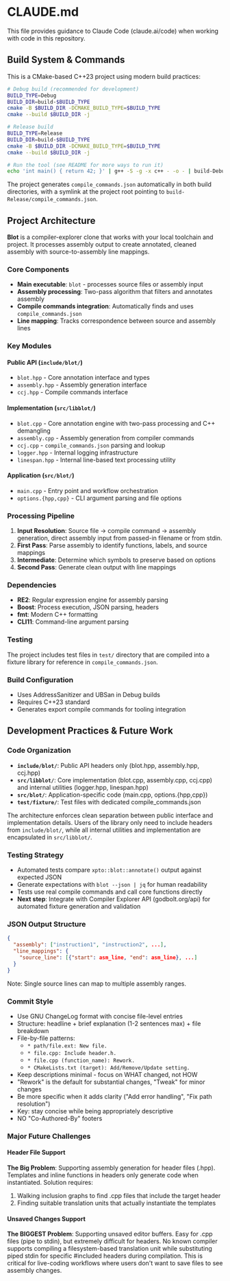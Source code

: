 # CLAUDE.md

This file provides guidance to Claude Code (claude.ai/code) when
working with code in this repository.

## Build System & Commands

This is a CMake-based C++23 project using modern build practices:

```bash
# Debug build (recommended for development)
BUILD_TYPE=Debug
BUILD_DIR=build-$BUILD_TYPE
cmake -B $BUILD_DIR -DCMAKE_BUILD_TYPE=$BUILD_TYPE
cmake --build $BUILD_DIR -j

# Release build
BUILD_TYPE=Release
BUILD_DIR=build-$BUILD_TYPE
cmake -B $BUILD_DIR -DCMAKE_BUILD_TYPE=$BUILD_TYPE
cmake --build $BUILD_DIR -j

# Run the tool (see README for more ways to run it)
echo 'int main() { return 42; }' | g++ -S -g -x c++ - -o - | build-Debug/blot
```

The project generates `compile_commands.json` automatically in both
build directories, with a symlink at the project root pointing to
`build-Release/compile_commands.json`.

## Project Architecture

**Blot** is a compiler-explorer clone that works with your local
toolchain and project. It processes assembly output to create
annotated, cleaned assembly with source-to-assembly line mappings.

### Core Components

- **Main executable**: `blot` - processes source files or assembly input
- **Assembly processing**: Two-pass algorithm that filters and annotates assembly
- **Compile commands integration**: Automatically finds and uses `compile_commands.json`
- **Line mapping**: Tracks correspondence between source and assembly lines

### Key Modules

#### Public API (`include/blot/`)
- `blot.hpp` - Core annotation interface and types
- `assembly.hpp` - Assembly generation interface  
- `ccj.hpp` - Compile commands interface

#### Implementation (`src/libblot/`)
- `blot.cpp` - Core annotation engine with two-pass processing and C++ demangling
- `assembly.cpp` - Assembly generation from compiler commands
- `ccj.cpp` - `compile_commands.json` parsing and lookup
- `logger.hpp` - Internal logging infrastructure
- `linespan.hpp` - Internal line-based text processing utility

#### Application (`src/blot/`)
- `main.cpp` - Entry point and workflow orchestration
- `options.{hpp,cpp}` - CLI argument parsing and file options

### Processing Pipeline

1. **Input Resolution**: Source file → compile command → assembly
   generation, direct assembly input from passed-in filename or from
   stdin.
2. **First Pass**: Parse assembly to identify functions, labels, and
   source mappings
3. **Intermediate**: Determine which symbols to preserve based on
   options
4. **Second Pass**: Generate clean output with line mappings

### Dependencies

- **RE2**: Regular expression engine for assembly parsing
- **Boost**: Process execution, JSON parsing, headers
- **fmt**: Modern C++ formatting
- **CLI11**: Command-line argument parsing

### Testing

The project includes test files in `test/` directory that are compiled into a fixture library for reference in `compile_commands.json`.

### Build Configuration

- Uses AddressSanitizer and UBSan in Debug builds
- Requires C++23 standard
- Generates export compile commands for tooling integration

## Development Practices & Future Work

### Code Organization
- **`include/blot/`**: Public API headers only (blot.hpp, assembly.hpp, ccj.hpp)
- **`src/libblot/`**: Core implementation (blot.cpp, assembly.cpp, ccj.cpp) and internal utilities (logger.hpp, linespan.hpp)
- **`src/blot/`**: Application-specific code (main.cpp, options.{hpp,cpp})
- **`test/fixture/`**: Test files with dedicated compile_commands.json

The architecture enforces clean separation between public interface and implementation details. Users of the library only need to include headers from `include/blot/`, while all internal utilities and implementation are encapsulated in `src/libblot/`.

### Testing Strategy
- Automated tests compare `xpto::blot::annotate()` output against expected JSON
- Generate expectations with `blot --json | jq` for human readability
- Tests use real compile commands and call core functions directly
- **Next step**: Integrate with Compiler Explorer API (godbolt.org/api) for automated fixture generation and validation

### JSON Output Structure
```json
{
  "assembly": ["instruction1", "instruction2", ...],
  "line_mappings": {
    "source_line": [{"start": asm_line, "end": asm_line}, ...]
  }
}
```

Note: Single source lines can map to multiple assembly ranges.

### Commit Style
- Use GNU ChangeLog format with concise file-level entries
- Structure: headline + brief explanation (1-2 sentences max) + file breakdown
- File-by-file patterns:
  - `* path/file.ext: New file.`
  - `* file.cpp: Include header.h.`  
  - `* file.cpp (function_name): Rework.`
  - `* CMakeLists.txt (target): Add/Remove/Update setting.`
- Keep descriptions minimal - focus on WHAT changed, not HOW
- "Rework" is the default for substantial changes, "Tweak" for minor changes
- Be more specific when it adds clarity ("Add error handling", "Fix path resolution")
- Key: stay concise while being appropriately descriptive
- NO "Co-Authored-By" footers

### Major Future Challenges

#### Header File Support
**The Big Problem**: Supporting assembly generation for header files (.hpp). Templates and inline functions in headers only generate code when instantiated. Solution requires:
1. Walking inclusion graphs to find .cpp files that include the target header
2. Finding suitable translation units that actually instantiate the templates

#### Unsaved Changes Support  
**The BIGGEST Problem**: Supporting unsaved editor buffers. Easy for .cpp files (pipe to stdin), but extremely difficult for headers. No known compiler supports compiling a filesystem-based translation unit while substituting piped stdin for specific #included headers during compilation. This is critical for live-coding workflows where users don't want to save files to see assembly changes.
